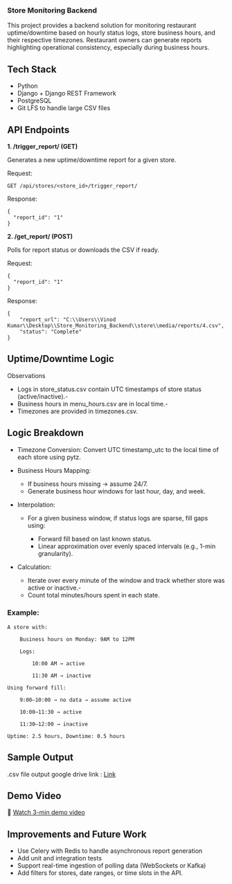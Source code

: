 ### Store Monitoring Backend

This project provides a backend solution for monitoring restaurant uptime/downtime based on hourly status logs, store business hours, and their respective timezones. Restaurant owners can generate reports highlighting operational consistency, especially during business hours.

## Tech Stack

- Python
- Django + Django REST Framework
- PostgreSQL
- Git LFS to handle large CSV files

## API Endpoints

**1. /trigger_report/ (GET)**

Generates a new uptime/downtime report for a given store.

Request:

```
GET /api/stores/<store_id>/trigger_report/

```

Response:

```
{
  "report_id": "1"
}

```

**2. /get_report/ (POST)**

Polls for report status or downloads the CSV if ready.

Request:

```
{
  "report_id": "1"
}

```

Response:

```
{
    "report_url": "C:\\Users\\Vinod Kumar\\Desktop\\Store_Monitoring_Backend\\store\\media/reports/4.csv",
    "status": "Complete"
}
```

## Uptime/Downtime Logic

Observations

- Logs in store_status.csv contain UTC timestamps of store status (active/inactive).-
- Business hours in menu_hours.csv are in local time.-
- Timezones are provided in timezones.csv.

## Logic Breakdown

- Timezone Conversion: Convert UTC timestamp_utc to the local time of each store using pytz.

- Business Hours Mapping:

  - If business hours missing → assume 24/7.
  - Generate business hour windows for last hour, day, and week.

- Interpolation:

  - For a given business window, if status logs are sparse, fill gaps using:

    - Forward fill based on last known status.
    - Linear approximation over evenly spaced intervals (e.g., 1-min granularity).

- Calculation:

  - Iterate over every minute of the window and track whether store was active or inactive.-
  - Count total minutes/hours spent in each state.

### Example:

```
A store with:

    Business hours on Monday: 9AM to 12PM

    Logs:

        10:00 AM → active

        11:30 AM → inactive

Using forward fill:

    9:00–10:00 → no data → assume active

    10:00–11:30 → active

    11:30–12:00 → inactive

Uptime: 2.5 hours, Downtime: 0.5 hours
```

## Sample Output

.csv file output google drive link : [Link](https://drive.google.com/file/d/1JlgzUPTvT_G9VKLT2vqG5CSba83K9bI_/view?usp=sharing)

## Demo Video

🔗 [Watch 3-min demo video](https://drive.google.com/file/d/1EufdhSa5LsNt_onqz5biB3nN_fzAiWYL/view?usp=sharing)

## Improvements and Future Work

- Use Celery with Redis to handle asynchronous report generation
- Add unit and integration tests
- Support real-time ingestion of polling data (WebSockets or Kafka)
- Add filters for stores, date ranges, or time slots in the API.
